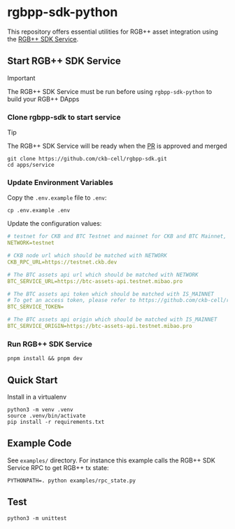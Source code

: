 # rgbpp-sdk-python

This repository offers essential utilities for RGB++ asset integration using the [RGB++ SDK Service](https://github.com/ckb-cell/rgbpp-sdk/tree/feat/rgbpp-sdk-service).

## Start RGB++ SDK Service

> [!IMPORTANT]
> The RGB++ SDK Service must be run before using `rgbpp-sdk-python` to build your RGB++ DApps

### Clone rgbpp-sdk to start service

> [!TIP]
> The RGB++ SDK Service will be ready when the [PR](https://github.com/ckb-cell/rgbpp-sdk/pull/218) is approved and merged

```shell
git clone https://github.com/ckb-cell/rgbpp-sdk.git
cd apps/service
```

### Update Environment Variables

Copy the `.env.example` file to `.env`:

```shell
cp .env.example .env
```

Update the configuration values:

```yml
# testnet for CKB and BTC Testnet and mainnet for CKB and BTC Mainnet, the default value is testnet
NETWORK=testnet

# CKB node url which should be matched with NETWORK
CKB_RPC_URL=https://testnet.ckb.dev

# The BTC assets api url which should be matched with NETWORK
BTC_SERVICE_URL=https://btc-assets-api.testnet.mibao.pro

# The BTC assets api token which should be matched with IS_MAINNET
# To get an access token, please refer to https://github.com/ckb-cell/rgbpp-sdk/tree/develop/packages/service#get-an-access-token
BTC_SERVICE_TOKEN=

# The BTC assets api origin which should be matched with IS_MAINNET
BTC_SERVICE_ORIGIN=https://btc-assets-api.testnet.mibao.pro
```

### Run RGB++ SDK Service

```shell
pnpm install && pnpm dev
```

## Quick Start

Install in a virtualenv

```shell
python3 -m venv .venv
source .venv/bin/activate
pip install -r requirements.txt
```

## Example Code

See `examples/` directory. For instance this example calls the RGB++ SDK Service RPC to get RGB++ tx state:

```
PYTHONPATH=. python examples/rpc_state.py
```

## Test

```shell
python3 -m unittest
```